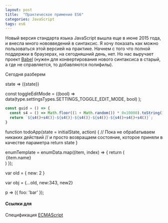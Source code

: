```yaml
---
layout: post
title:  "Практическое примение ES6"
categories: JavaScript
tags: es6
---
```


Новый версия стандарта языка JavaScript вышла еще в июне 2015 года, 
и внесла много нововведений в синтаксис. Я хочу показать как можно 
пользоваться этой версией на практике. Начнем с того что полной поддержки 
в браузерах, на сегодняшний день, нет. Но нас выручает проект [Babel](https://babeljs.io) 
(нужен для конвертирования нового синтаксиса в старый, 
а где не справляется, то добавляются полифилы).

Сегодня разберем 

state => ({state})

const toggleEditMode = ((bool) =>
  data(type.settingsTypes.SETTINGS_TOGGLE_EDIT_MODE, bool)
);

```javascript
const guid = () => {
  const s4 = () => Math.floor((1 + Math.random()) * 0x10000).toString(16).substring(1);
  return `${s4()+s4()}-${s4()}-${s4()}-${s4()}-${s4()+s4()+s4()}`;
}
```

function todoApp(state = initialState, action) {
// Пока не обрабатываем никаких действий
// и просто возвращаем состояние, которое приняли в качестве параметра
return state
}

enumTemplate = enumData.map((item, index) => {
  return (<option key={index} value={item.value}>{item.name}</option>)
});

var old = {
  new: 2
}

var obj = {...old, new:343, new2}

p => ({ foo: 'bar' });

#### Ссылки для 

Спецификация [ECMAScript](http://www.ecma-international.org/ecma-262/6.0/)
